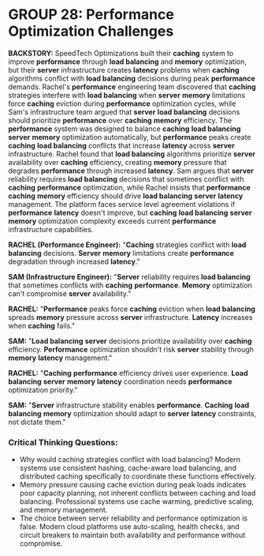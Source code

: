 # GROUP 28: Performance Optimization Challenges

**BACKSTORY:** SpeedTech Optimizations built their **caching** system to improve **performance** through **load balancing** and **memory** optimization, but their **server** infrastructure creates **latency** problems when **caching** algorithms conflict with **load balancing** decisions during peak **performance** demands. Rachel's **performance** engineering team discovered that **caching** strategies interfere with **load balancing** when **server** **memory** limitations force **caching** eviction during **performance** optimization cycles, while Sam's infrastructure team argued that **server** **load balancing** decisions should prioritize **performance** over **caching** **memory** efficiency. The **performance** system was designed to balance **caching** **load balancing** **server** **memory** optimization automatically, but **performance** peaks create **caching** **load balancing** conflicts that increase **latency** across **server** infrastructure. Rachel found that **load balancing** algorithms prioritize **server** availability over **caching** efficiency, creating **memory** pressure that degrades **performance** through increased **latency**. Sam argues that **server** reliability requires **load balancing** decisions that sometimes conflict with **caching** **performance** optimization, while Rachel insists that **performance** **caching** **memory** efficiency should drive **load balancing** **server** **latency** management. The platform faces service level agreement violations if **performance** **latency** doesn't improve, but **caching** **load balancing** **server** **memory** optimization complexity exceeds current **performance** infrastructure capabilities.

**RACHEL (Performance Engineer):** "**Caching** strategies conflict with **load balancing** decisions. **Server** **memory** limitations create **performance** degradation through increased **latency**."

**SAM (Infrastructure Engineer):** "**Server** reliability requires **load balancing** that sometimes conflicts with **caching** **performance**. **Memory** optimization can't compromise **server** availability."

**RACHEL:** "**Performance** peaks force **caching** eviction when **load balancing** spreads **memory** pressure across **server** infrastructure. **Latency** increases when **caching** fails."

**SAM:** "**Load balancing** **server** decisions prioritize availability over **caching** efficiency. **Performance** optimization shouldn't risk **server** stability through **memory** **latency** management."

**RACHEL:** "**Caching** **performance** efficiency drives user experience. **Load balancing** **server** **memory** **latency** coordination needs **performance** optimization priority."

**SAM:** "**Server** infrastructure stability enables **performance**. **Caching** **load balancing** **memory** optimization should adapt to **server** **latency** constraints, not dictate them."

### Critical Thinking Questions:
- Why would caching strategies conflict with load balancing? Modern systems use consistent hashing, cache-aware load balancing, and distributed caching specifically to coordinate these functions effectively.
- Memory pressure causing cache eviction during peak loads indicates poor capacity planning, not inherent conflicts between caching and load balancing. Professional systems use cache warming, predictive scaling, and memory management.
- The choice between server reliability and performance optimization is false. Modern cloud platforms use auto-scaling, health checks, and circuit breakers to maintain both availability and performance without compromise.